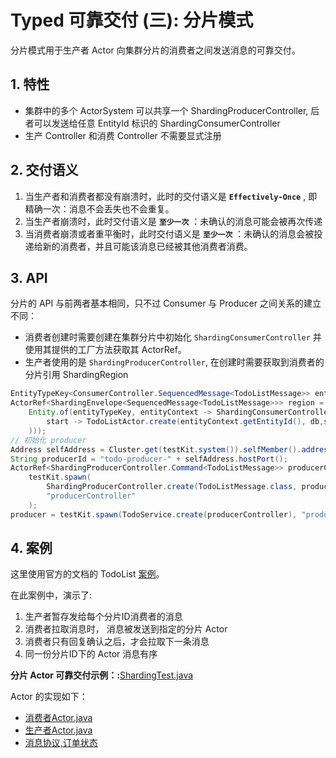 # Typed 可靠交付 (三): 分片模式

分片模式用于生产者 Actor 向集群分片的消费者之间发送消息的可靠交付。

## 1. 特性

- 集群中的多个 ActorSystem 可以共享一个 ShardingProducerController, 后者可以发送给任意 EntityId 标识的 ShardingConsumerController
- 生产 Controller 和消费 Controller 不需要显式注册

## 2. 交付语义

1. 当生产者和消费者都没有崩溃时，此时的交付语义是 **`Effectively-Once`** , 即精确一次：消息不会丢失也不会重复。
2. 当生产者崩溃时，此时交付语义是 **`至少一次`** ：未确认的消息可能会被再次传递
3. 当消费者崩溃或者重平衡时，此时交付语义是 **`至少一次`** ：未确认的消息会被投递给新的消费者，并且可能该消息已经被其他消费者消费。

## 3. API

分片的 API 与前两者基本相同，只不过 Consumer 与 Producer 之间关系的建立不同：

- 消费者创建时需要创建在集群分片中初始化 `ShardingConsumerController` 并使用其提供的工厂方法获取其 ActorRef。
- 生产者使用的是 `ShardingProducerController`, 在创建时需要获取到消费者的分片引用 ShardingRegion

```java
EntityTypeKey<ConsumerController.SequencedMessage<TodoListMessage>> entityTypeKey = EntityTypeKey.create(ShardingConsumerController.entityTypeKeyClass(), "todo");
ActorRef<ShardingEnvelope<SequencedMessage<TodoListMessage>>> region = ClusterSharding.get(testKit.system()).init(
    Entity.of(entityTypeKey, entityContext -> ShardingConsumerController.create(
        start -> TodoListActor.create(entityContext.getEntityId(), db,start)
    )));
// 初始化 producer
Address selfAddress = Cluster.get(testKit.system()).selfMember().address();
String producerId = "todo-producer-" + selfAddress.hostPort();
ActorRef<ShardingProducerController.Command<TodoListMessage>> producerController =
    testKit.spawn(
        ShardingProducerController.create(TodoListMessage.class, producerId, region, Optional.empty()),
        "producerController"
    );
producer = testKit.spawn(TodoService.create(producerController), "producer");

```

## 4. 案例

这里使用官方的文档的 TodoList [案例](https://doc.akka.io/docs/akka/current/typed/reliable-delivery.html#sharding)。

在此案例中，演示了:

1. 生产者暂存发给每个分片ID消费者的消息
2. 消费者拉取消息时， 消息被发送到指定的分片 Actor
3. 消费者只有回复确认之后，才会拉取下一条消息
4. 同一份分片ID下的 Actor 消息有序

**分片 Actor 可靠交付示例：:**[ShardingTest.java](/src/test/java/com/iquantex/phoenix/typedactor/guide/reliability/typed/ShardingTest.java)

Actor 的实现如下：

- [消费者Actor.java](/src/main/java/com/iquantex/phoenix/typedactor/guide/reliability/typed/sharding/TodoListActor.java)
- [生产者Actor.java](/src/main/java/com/iquantex/phoenix/typedactor/guide/reliability/typed/sharding/TodoService.java)
- [消息协议,订单状态](/src/main/java/com/iquantex/phoenix/typedactor/guide/reliability/protocol/)